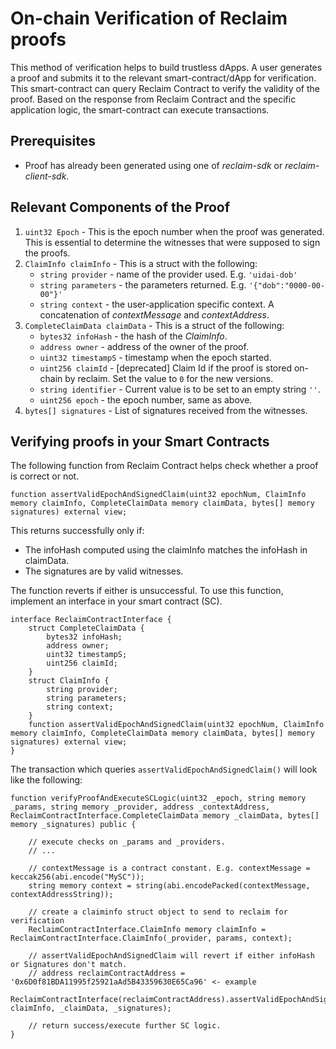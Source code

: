 # On-chain Verification of Reclaim proofs

This method of verification helps to build trustless dApps. A user generates a proof and submits it to the relevant smart-contract/dApp for verification. This smart-contract can query Reclaim Contract to verify the validity of the proof. Based on the response from Reclaim Contract and the specific application logic, the smart-contract can execute transactions.

## Prerequisites

- Proof has already been generated using one of *reclaim-sdk* or *reclaim-client-sdk*.

## Relevant Components of the Proof

1. `uint32 Epoch` - This is the epoch number when the proof was generated. This is essential to determine the witnesses that were supposed to sign the proofs.
2. `ClaimInfo claimInfo` - This is a struct with the following:
    - `string provider` - name of the provider used. E.g. `'uidai-dob'`
    - `string parameters` - the parameters returned. E.g. `'{"dob":"0000-00-00"}'`
    - `string context` - the user-application specific context. A concatenation of *contextMessage* and *contextAddress*.
3. `CompleteClaimData claimData` - This is a struct of the following:
    - `bytes32 infoHash` - the hash of the *ClaimInfo*.
    - `address owner` - address of the owner of the proof.
    - `uint32 timestampS` - timestamp when the epoch started.
    - `uint256 claimId` - [deprecated] Claim Id if the proof is stored on-chain by reclaim. Set the value to `0` for the new versions.
    - `string identifier` - Current value is to be set to an empty string `''`.
    - `uint256 epoch` - the epoch number, same as above.
4. `bytes[] signatures` - List of signatures received from the witnesses.

## Verifying proofs in your Smart Contracts

The following function from Reclaim Contract helps check whether a proof is correct or not.
```solidity
function assertValidEpochAndSignedClaim(uint32 epochNum, ClaimInfo memory claimInfo, CompleteClaimData memory claimData, bytes[] memory signatures) external view;
```

This returns successfully only if:
- The infoHash computed using the claimInfo matches the infoHash in claimData.
- The signatures are by valid witnesses.

The function reverts if either is unsuccessful. To use this function, implement an interface in your smart contract (SC).
```solidity
interface ReclaimContractInterface {
    struct CompleteClaimData {
		bytes32 infoHash;
		address owner;
		uint32 timestampS;
		uint256 claimId;
	}
	struct ClaimInfo {
		string provider;
		string parameters;
		string context;
	}
    function assertValidEpochAndSignedClaim(uint32 epochNum, ClaimInfo memory claimInfo, CompleteClaimData memory claimData, bytes[] memory signatures) external view;
}
```

The transaction which queries `assertValidEpochAndSignedClaim()` will look like the following:
```solidity
function verifyProofAndExecuteSCLogic(uint32 _epoch, string memory _params, string memory _provider, address _contextAddress, ReclaimContractInterface.CompleteClaimData memory _claimData, bytes[] memory _signatures) public {

    // execute checks on _params and _providers.
    // ...

    // contextMessage is a contract constant. E.g. contextMessage = keccak256(abi.encode("MySC"));
    string memory context = string(abi.encodePacked(contextMessage, contextAddressString));

    // create a claiminfo struct object to send to reclaim for verification
    ReclaimContractInterface.ClaimInfo memory claimInfo = ReclaimContractInterface.ClaimInfo(_provider, params, context);

    // assertValidEpochAndSignedClaim will revert if either infoHash or Signatures don't match.
    // address reclaimContractAddress = '0x6D0f81BDA11995f25921aAd5B43359630E65Ca96' <- example
    ReclaimContractInterface(reclaimContractAddress).assertValidEpochAndSignedClaim(_epoch, claimInfo, _claimData, _signatures);

    // return success/execute further SC logic.
}
```